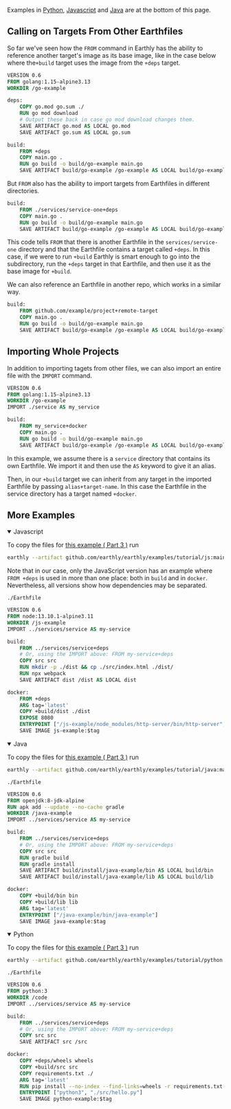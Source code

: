 Examples in [Python](#more-examples), [Javascript](#more-examples) and [Java](#more-examples) are at the bottom of this page.

## Calling on Targets From Other Earthfiles
So far we've seen how the `FROM` command in Earthly has the ability to reference another target's image as its base image, like in the case below where the`+build` target uses the image from the `+deps` target.

```Dockerfile
VERSION 0.6
FROM golang:1.15-alpine3.13
WORKDIR /go-example

deps:
    COPY go.mod go.sum ./
    RUN go mod download
    # Output these back in case go mod download changes them.
    SAVE ARTIFACT go.mod AS LOCAL go.mod
    SAVE ARTIFACT go.sum AS LOCAL go.sum

build:
    FROM +deps
    COPY main.go .
    RUN go build -o build/go-example main.go
    SAVE ARTIFACT build/go-example /go-example AS LOCAL build/go-example

```
But `FROM` also has the ability to import targets from Earthfiles in different directories.

```Dockerfile
build:
    FROM ./services/service-one+deps
    COPY main.go .
    RUN go build -o build/go-example main.go
    SAVE ARTIFACT build/go-example /go-example AS LOCAL build/go-example
```
This code tells `FROM` that there is another Earthfile in  the `services/service-one` directory and that the Earthfile  contains a target called `+deps`. In this case, if we were to run `+build` Earthly is smart enough to go into the subdirectory, run the  `+deps` target in that Earthfile, and then use it as the base image for `+build`.

We can also reference an Earthfile in another repo, which works in a similar way.

```Dockerfile
build:
    FROM github.com/example/project+remote-target
    COPY main.go .
    RUN go build -o build/go-example main.go
    SAVE ARTIFACT build/go-example /go-example AS LOCAL build/go-example
```

## Importing Whole Projects
In addition to importing tagets from other files, we can also import an entire file with the `IMPORT` command.

```Dockerfile
VERSION 0.6
FROM golang:1.15-alpine3.13
WORKDIR /go-example
IMPORT ./service AS my_service

build:
    FROM my_service+docker
    COPY main.go .
    RUN go build -o build/go-example main.go
    SAVE ARTIFACT build/go-example /go-example AS LOCAL build/go-example
```
In this example, we assume there is a `service` directory that contains its own Earthfile. We import it and then use the `AS` keyword to give it an alias.

Then, in our `+build` target we can inherit from any target in the imported Earthfile by passing `alias+target-name`. In this case the Earthfile in the service directory has a target named `+docker`.

## More Examples

<details open>
<summary>Javascript</summary>

To copy the files for [this example ( Part 3 )](https://github.com/earthly/earthly/tree/main/examples/tutorial/js/part5) run

```bash
earthly --artifact github.com/earthly/earthly/examples/tutorial/js:main+part5/part5 ./part5
```

Note that in our case, only the JavaScript version has an example where `FROM +deps` is used in more than one place: both in `build` and in `docker`. Nevertheless, all versions show how dependencies may be separated.

`./Earthfile`

```Dockerfile
VERSION 0.6
FROM node:13.10.1-alpine3.11
WORKDIR /js-example
IMPORT ../services/service AS my-service

build:
    FROM ../services/service+deps
    # Or, using the IMPORT above: FROM my-service+deps
    COPY src src
    RUN mkdir -p ./dist && cp ./src/index.html ./dist/
    RUN npx webpack
    SAVE ARTIFACT dist /dist AS LOCAL dist

docker:
    FROM +deps
    ARG tag='latest'
    COPY +build/dist ./dist
    EXPOSE 8080
    ENTRYPOINT ["/js-example/node_modules/http-server/bin/http-server", "./dist"]
    SAVE IMAGE js-example:$tag
```

</details>


<details open>
<summary>Java</summary>

To copy the files for [this example ( Part 3 )](https://github.com/earthly/earthly/tree/main/examples/tutorial/java/part5) run

```bash
earthly --artifact github.com/earthly/earthly/examples/tutorial/java:main+part5/part5 ./part5
```

`./Earthfile`

```Dockerfile
VERSION 0.6
FROM openjdk:8-jdk-alpine
RUN apk add --update --no-cache gradle
WORKDIR /java-example
IMPORT ../services/service AS my-service

build:
    FROM ../services/service+deps
    # Or, using the IMPORT above: FROM my-service+deps
    COPY src src
    RUN gradle build
    RUN gradle install
    SAVE ARTIFACT build/install/java-example/bin AS LOCAL build/bin
    SAVE ARTIFACT build/install/java-example/lib AS LOCAL build/lib

docker:
    COPY +build/bin bin
    COPY +build/lib lib
    ARG tag='latest'
    ENTRYPOINT ["/java-example/bin/java-example"]
    SAVE IMAGE java-example:$tag
```

</details>


<details open>
<summary>Python</summary>

To copy the files for [this example ( Part 3 )](https://github.com/earthly/earthly/tree/main/examples/tutorial/python/part5) run

```bash
earthly --artifact github.com/earthly/earthly/examples/tutorial/python:main+part5/part5 ./part5
```

`./Earthfile`

```Dockerfile
VERSION 0.6
FROM python:3
WORKDIR /code
IMPORT ../services/service AS my-service

build:
    FROM ../services/service+deps
    # Or, using the IMPORT above: FROM my-service+deps
    COPY src src
    SAVE ARTIFACT src /src

docker:
    COPY +deps/wheels wheels
    COPY +build/src src
    COPY requirements.txt ./
    ARG tag='latest'
    RUN pip install --no-index --find-links=wheels -r requirements.txt
    ENTRYPOINT ["python3", "./src/hello.py"]
    SAVE IMAGE python-example:$tag
```

</details>
